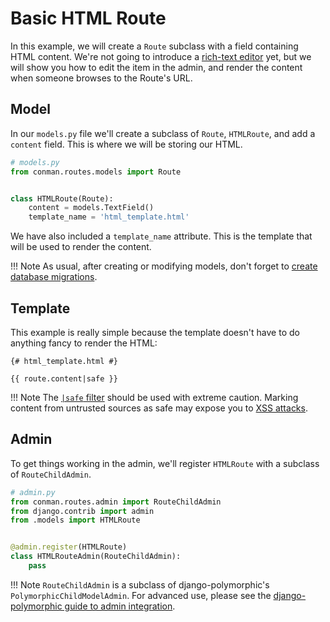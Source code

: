 # Basic HTML Route

In this example, we will create a `Route` subclass with a field containing HTML
content. We're not going to introduce a [rich-text
editor](/tutorials/rich_text.md) yet, but we will show you how to edit the item
in the admin, and render the content when someone browses to the Route's URL.


## Model

In our `models.py` file we'll create a subclass of `Route`, `HTMLRoute`, and
add a `content` field. This is where we will be storing our HTML.

```python
# models.py
from conman.routes.models import Route


class HTMLRoute(Route):
    content = models.TextField()
    template_name = 'html_template.html'
```

We have also included a `template_name` attribute. This is the template that
will be used to render the content.

!!! Note
    As usual, after creating or modifying models, don't forget to [create
    database migrations][django-db-migrations].


## Template

This example is really simple because the template doesn't have to do anything
fancy to render the HTML:

```django
{# html_template.html #}

{{ route.content|safe }}
```

!!! Note
    The [`|safe` filter][django-safe] should be used with extreme caution.
    Marking content from untrusted sources as safe may expose you to [XSS
    attacks][django-xss].


## Admin

To get things working in the admin, we'll register `HTMLRoute` with a subclass
of `RouteChildAdmin`.

```python
# admin.py
from conman.routes.admin import RouteChildAdmin
from django.contrib import admin
from .models import HTMLRoute


@admin.register(HTMLRoute)
class HTMLRouteAdmin(RouteChildAdmin):
    pass
```

!!! Note
    `RouteChildAdmin` is a subclass of django-polymorphic's
    `PolymorphicChildModelAdmin`. For advanced use, please see the
    [django-polymorphic guide to admin integration][django-polymorphic-admin].


[django-db-migrations]: https://docs.djangoproject.com/en/stable/topics/migrations/
[django-polymorphic-admin]: https://django-polymorphic.readthedocs.io/en/stable/admin.html
[django-safe]: https://docs.djangoproject.com/en/stable/ref/templates/builtins/#std:templatefilter-safe
[django-xss]: https://docs.djangoproject.com/en/stable/topics/security/#cross-site-scripting-xss-protection
